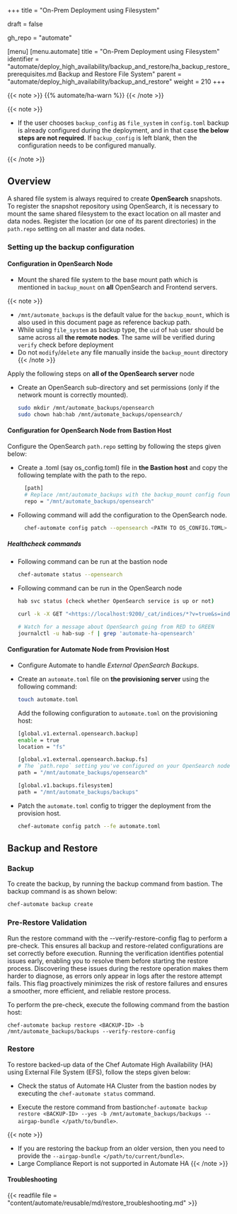 +++
title = "On-Prem Deployment using Filesystem"

draft = false

gh_repo = "automate"

[menu]
    [menu.automate]
        title = "On-Prem Deployment using Filesystem"
        identifier = "automate/deploy_high_availability/backup_and_restore/ha_backup_restore_prerequisites.md Backup and Restore File System"
        parent = "automate/deploy_high_availability/backup_and_restore"
        weight = 210
+++

{{< note >}}
{{% automate/ha-warn %}}
{{< /note >}}

{{< note >}}

- If the user chooses `backup_config` as `file_system` in `config.toml` backup is already configured during the deployment, and in that case **the below steps are not required**. If `backup_config` is left blank, then the configuration needs to be configured manually.

{{< /note >}}

## Overview

A shared file system is always required to create **OpenSearch** snapshots. To register the snapshot repository using OpenSearch, it is necessary to mount the same shared filesystem to the exact location on all master and data nodes. Register the location (or one of its parent directories) in the `path.repo` setting on all master and data nodes.

### Setting up the backup configuration

#### Configuration in OpenSearch Node

- Mount the shared file system to the base mount path which is mentioned in `backup_mount` on **all** OpenSearch and Frontend servers. 

{{< note >}}

- `/mnt/automate_backups` is the default value for the `backup_mount`, which is also used in this document page as reference backup path.
- While using `file_system` as backup type, the `uid` of `hab` user should be same across all **the remote nodes**. The same will be verified during `verify` check before deployment
- Do not `modify`/`delete` any file manually inside the `backup_mount` directory
{{< /note >}}

Apply the following steps on **all of the OpenSearch server** node

- Create an OpenSearch sub-directory and set permissions (only if the network mount is correctly mounted).

    ```sh
    sudo mkdir /mnt/automate_backups/opensearch
    sudo chown hab:hab /mnt/automate_backups/opensearch/
    ```

#### Configuration for OpenSearch Node from Bastion Host

Configure the OpenSearch `path.repo` setting by following the steps given below:

- Create a .toml (say os_config.toml) file in **the Bastion host** and copy the following template with the path to the repo.

    ```sh
      [path]
      # Replace /mnt/automate_backups with the backup_mount config found on the Bastion host in /hab/a2_deploy_workspace/a2ha.rb
      repo = "/mnt/automate_backups/opensearch"
    ```

- Following command will add the configuration to the OpenSearch node.

    ```sh
      chef-automate config patch --opensearch <PATH TO OS_CONFIG.TOML>
    ```

##### Healthcheck commands

- Following command can be run at the bastion node

    ```sh
    chef-automate status --opensearch
    ```

- Following command can be run in the OpenSearch node

    ```sh
    hab svc status (check whether OpenSearch service is up or not)

    curl -k -X GET "<https://localhost:9200/_cat/indices/*?v=true&s=index&pretty>" -u admin:admin (Another way to check is to check whether all the indices are green or not)

    # Watch for a message about OpenSearch going from RED to GREEN
    journalctl -u hab-sup -f | grep 'automate-ha-opensearch'
    ```

#### Configuration for Automate Node from Provision Host

- Configure Automate to handle _External OpenSearch Backups_.

- Create an `automate.toml` file on **the provisioning server** using the following command:

    ```bash
    touch automate.toml
    ```

    Add the following configuration to `automate.toml` on the provisioning host:

    ```sh
    [global.v1.external.opensearch.backup]
    enable = true
    location = "fs"

    [global.v1.external.opensearch.backup.fs]
    # The `path.repo` setting you've configured on your OpenSearch nodes must be a parent directory of the setting you configure here:
    path = "/mnt/automate_backups/opensearch"

    [global.v1.backups.filesystem]
    path = "/mnt/automate_backups/backups"
    ```

- Patch the `automate.toml` config to trigger the deployment from the provision host.

    ```sh
    chef-automate config patch --fe automate.toml
    ```

## Backup and Restore

### Backup

To create the backup, by running the backup command from bastion. The backup command is as shown below:

```sh
chef-automate backup create
```

### Pre-Restore Validation

Run the restore command with the --verify-restore-config flag to perform a pre-check. This ensures all backup and restore-related configurations are set correctly before execution.
Running the verification identifies potential issues early, enabling you to resolve them before starting the restore process. Discovering these issues during the restore operation makes them harder to diagnose, as errors only appear in logs after the restore attempt fails.
This flag proactively minimizes the risk of restore failures and ensures a smoother, more efficient, and reliable restore process.

To perform the pre-check, execute the following command from the bastion host:

`chef-automate backup restore <BACKUP-ID> -b /mnt/automate_backups/backups --verify-restore-config`

### Restore

To restore backed-up data of the Chef Automate High Availability (HA) using External File System (EFS), follow the steps given below:

- Check the status of Automate HA Cluster from the bastion nodes by executing the `chef-automate status` command.

- Execute the restore command from bastion`chef-automate backup restore <BACKUP-ID> --yes -b /mnt/automate_backups/backups --airgap-bundle </path/to/bundle>`.

{{< note >}}

- If you are restoring the backup from an older version, then you need to provide the `--airgap-bundle </path/to/current/bundle>`.
- Large Compliance Report is not supported in Automate HA
{{< /note >}}

#### Troubleshooting

{{< readfile file = "content/automate/reusable/md/restore_troubleshooting.md" >}}
